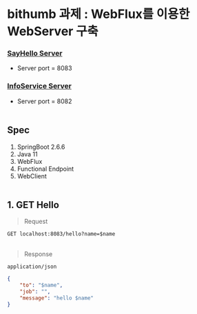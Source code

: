 
# bithumb 과제 :  WebFlux를 이용한 WebServer 구축

### [SayHello Server](https://github.com/HayanYoo/bithumb-Ex2)
- Server port = 8083
### [InfoService Server](https://github.com/HayanYoo/bithumb-Ex2)
- Server port = 8082
<br><br>
## Spec

1. SpringBoot 2.6.6
2. Java 11
3. WebFlux
4. Functional Endpoint
5. WebClient
<br><br>

## 1. GET Hello
>Request

`GET localhost:8083/hello?name=$name`
<br><br>
>Response

`application/json`
```json
{
    "to": "$name", 
    "job": "",
    "message": "hello $name"
}
```
<br><br>
